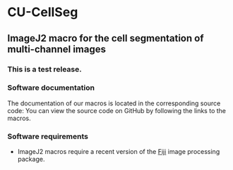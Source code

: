# CU-CellSeg
## ImageJ2 macro for the cell segmentation of multi-channel images

### This is a test release.

### Software documentation
The documentation of our macros is located in the corresponding source code: You can view the source code on GitHub by following the links to the macros.

### Software requirements
* ImageJ2 macros require a recent version of the [Fiji](https://fiji.sc/) image processing package.
